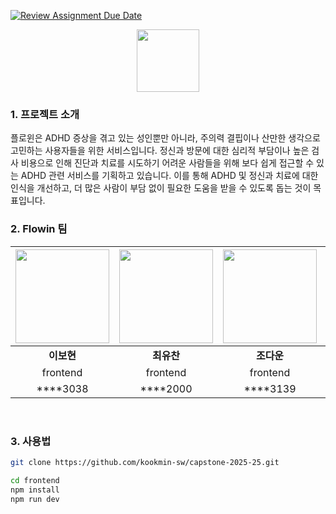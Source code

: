 [![Review Assignment Due Date](https://classroom.github.com/assets/deadline-readme-button-22041afd0340ce965d47ae6ef1cefeee28c7c493a6346c4f15d667ab976d596c.svg)](https://classroom.github.com/a/gFPznrUY)


<div align="center">
<img src="https://github.com/user-attachments/assets/11c79eb9-ae70-4cee-947d-8a72494638d5" height="100">
</div>

### 1. 프로젝트 소개

플로윈은 ADHD 증상을 겪고 있는 성인뿐만 아니라, 주의력 결핍이나 산만한 생각으로 고민하는 사용자들을 위한 서비스입니다. 정신과 방문에 대한 심리적 부담이나 높은 검사 비용으로 인해 진단과 치료를 시도하기 어려운 사람들을 위해 보다 쉽게 접근할 수 있는 ADHD 관련 서비스를 기획하고 있습니다. 이를 통해 ADHD 및 정신과 치료에 대한 인식을 개선하고, 더 많은 사람이 부담 없이 필요한 도움을 받을 수 있도록 돕는 것이 목표입니다.

<!--### 2. 소개 영상

프로젝트 소개하는 영상을 추가하세요-->

### 2. Flowin 팀

<div>
  
|<img src="https://avatars.githubusercontent.com/u/84188904?v=4" width="150" height="150">|<img src="https://avatars.githubusercontent.com/u/66055587?v=4" width="150" height="150">|<img src="https://avatars.githubusercontent.com/u/105338882?v=4" width="150" height="150">|<img src="https://avatars.githubusercontent.com/u/65989284?v=4" width="150" height="150">|<img src="https://avatars.githubusercontent.com/u/100904133?v=4" width="150" height="150">|<img src="https://avatars.githubusercontent.com/u/87667113?v=4" width="150" height="150">|
| :---: | :---: | :---: | :---: | :---: | :---: |
| **이보현** | **최유찬** | **조다운** | **류건** | **유다영** | **김도훈** |
| frontend | frontend | frontend | backend | backend | backend |
| ****3038 | ****2000 | ****3139 | ****3103 | ****3027 | ****2208 |
</div>

<br/> 

### 3. 사용법

```bash
git clone https://github.com/kookmin-sw/capstone-2025-25.git
```
```bash
cd frontend
npm install
npm run dev
```

